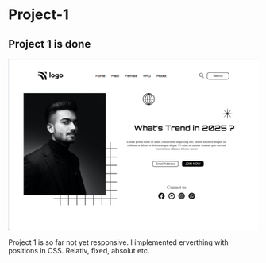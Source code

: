 # Project-1
## Project 1 is done

![GitHub Logo](/assets/website.png)

Project 1 is so far not yet responsive. I implemented erverthing
with positions in CSS. Relativ, fixed, absolut etc.


